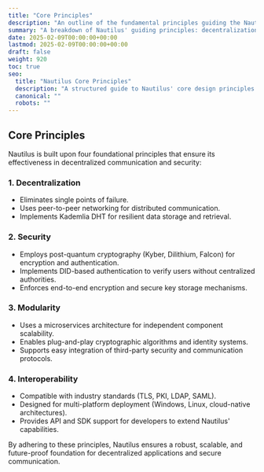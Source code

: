 ```yaml
---
title: "Core Principles"
description: "An outline of the fundamental principles guiding the Nautilus framework."
summary: "A breakdown of Nautilus' guiding principles: decentralization, security, modularity, and interoperability."
date: 2025-02-09T00:00:00+00:00
lastmod: 2025-02-09T00:00:00+00:00
draft: false
weight: 920
toc: true
seo:
  title: "Nautilus Core Principles"
  description: "A structured guide to Nautilus' core design principles."
  canonical: ""
  robots: ""
---
```


## Core Principles

Nautilus is built upon four foundational principles that ensure its effectiveness in decentralized communication and security:

### 1. Decentralization
- Eliminates single points of failure.
- Uses peer-to-peer networking for distributed communication.
- Implements Kademlia DHT for resilient data storage and retrieval.

### 2. Security
- Employs post-quantum cryptography (Kyber, Dilithium, Falcon) for encryption and authentication.
- Implements DID-based authentication to verify users without centralized authorities.
- Enforces end-to-end encryption and secure key storage mechanisms.

### 3. Modularity
- Uses a microservices architecture for independent component scalability.
- Enables plug-and-play cryptographic algorithms and identity systems.
- Supports easy integration of third-party security and communication protocols.

### 4. Interoperability
- Compatible with industry standards (TLS, PKI, LDAP, SAML).
- Designed for multi-platform deployment (Windows, Linux, cloud-native architectures).
- Provides API and SDK support for developers to extend Nautilus' capabilities.

By adhering to these principles, Nautilus ensures a robust, scalable, and future-proof foundation for decentralized applications and secure communication.
